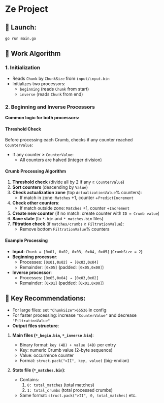# Ze Project  

## 🚀 Launch:  

```
go run main.go

```

## 🔧 Work Algorithm  

### 1. Initialization  
- Reads `Chunk` by `ChunkSize` from `input/input.bin`  
- Initializes two processors:  
  - `beginning` (reads `Chunk` from start)  
  - `inverse` (reads `Chunk` from end)  

### 2. Beginning and Inverse Processors  

**Common logic for both processors:**  

#### **Threshold Check**  
Before processing each Crumb, checks if any counter reached `CounterValue`:  
- If any counter ≥ `CounterValue`:  
  - All counters are halved (integer division)  

#### **Crumb Processing Algorithm**  
1. **Threshold check** (divide all by 2 if any ≥ `CounterValue`)  
2. **Sort counters** (descending by `Value`)  
3. **Check actualization zone** (top `ActualizationValue`% counters):  
   - If match in zone: `Matches` +1, counter +`PredictIncrement`  
4. **Check other counters**:  
   - If match outside zone: `Matches` +1, counter +`Increment`  
5. **Create new counter** (if no match: create counter with `ID = Crumb value`)  
6. **Save state** (to `*.bin` and `*_matches.bin` files)  
7. **Filtration check** (if `matches/crumbs` ≥ `FiltrationValue`):  
   - Remove bottom `FiltrationValue`% counters  

#### **Example Processing**  
- **Input**: `Chunk = [0x01, 0x02, 0x03, 0x04, 0x05]` (`CrumbSize = 2`)  
- **Beginning processor**:  
  - Processes: `[0x01,0x02] → [0x03,0x04]`  
  - Remainder: `[0x05]` (padded: `[0x05,0x00]`)  
- **Inverse processor**:  
  - Processes: `[0x05,0x04] → [0x03,0x02]`  
  - Remainder: `[0x01]` (padded: `[0x01,0x00]`)  

## 🚀 Key Recommendations:  
- For large files: set `"ChunkSize">65536` in config  
- For faster processing: increase `"CounterValue"` and decrease `"FiltrationValue"`  
- **Output files structure**:  

1. **Main files (`*_begin.bin`, `*_inverse.bin`)**:  
   - Binary format: `key (4B) + value (4B)` per entry  
   - Key: numeric Crumb value (2-byte sequence)  
   - Value: occurrence counter  
   - Format: `struct.pack(">II", key, value)` (big-endian)  

2. **Stats file (`*_matches.bin`)**:  
   - Contains:  
     1. `0: total_matches` (total matches)  
     2. `1: total_crumbs` (total processed crumbs)  
   - Same format: `struct.pack(">II", 0, total_matches)` etc.
